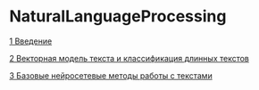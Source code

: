 # NaturalLanguageProcessing

[1 Введение](https://github.com/ValeriiSielikhov/NaturalLanguageProcessing/tree/main/week%201)

[2 Векторная модель текста и классификация длинных текстов](https://github.com/ValeriiSielikhov/NaturalLanguageProcessing/tree/main/week%202)

[3 Базовые нейросетевые методы работы с текстами](https://github.com/ValeriiSielikhov/NaturalLanguageProcessing/tree/main/week%203)
